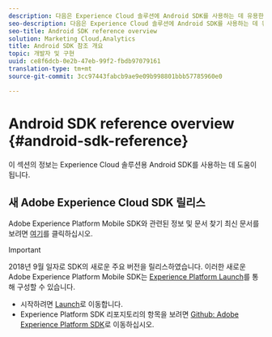 ```yaml
---
description: 다음은 Experience Cloud 솔루션에 Android SDK를 사용하는 데 유용한 참조 자료입니다.
seo-description: 다음은 Experience Cloud 솔루션에 Android SDK를 사용하는 데 유용한 참조 자료입니다.
seo-title: Android SDK reference overview
solution: Marketing Cloud,Analytics
title: Android SDK 참조 개요
topic: 개발자 및 구현
uuid: ce8f6dcb-0e2b-47eb-99f2-fbdb97079161
translation-type: tm+mt
source-git-commit: 3cc97443fabcb9ae9e09b998801bbb57785960e0

---
```



# Android SDK reference overview {#android-sdk-reference}

이 섹션의 정보는 Experience Cloud 솔루션용 Android SDK를 사용하는 데 도움이 됩니다.

## 새 Adobe Experience Cloud SDK 릴리스

Adobe Experience Platform Mobile SDK와 관련된 정보 및 문서 찾기 최신 문서를 보려면 [여기](https://aep-sdks.gitbook.io/docs/)를 클릭하십시오.

>[!IMPORTANT]
>
>2018년 9월 일자로 SDK의 새로운 주요 버전을 릴리스하였습니다. 이러한 새로운 Adobe Experience Platform Mobile SDK는 [Experience Platform Launch](https://www.adobe.com/experience-platform/launch.html)를 통해 구성할 수 있습니다.

* 시작하려면 [Launch](https://launch.adobe.com/)로 이동합니다.
* Experience Platform SDK 리포지토리의 항목을 보려면 [Github: Adobe Experience Platform SDK](https://github.com/Adobe-Marketing-Cloud/acp-sdks)로 이동하십시오.
